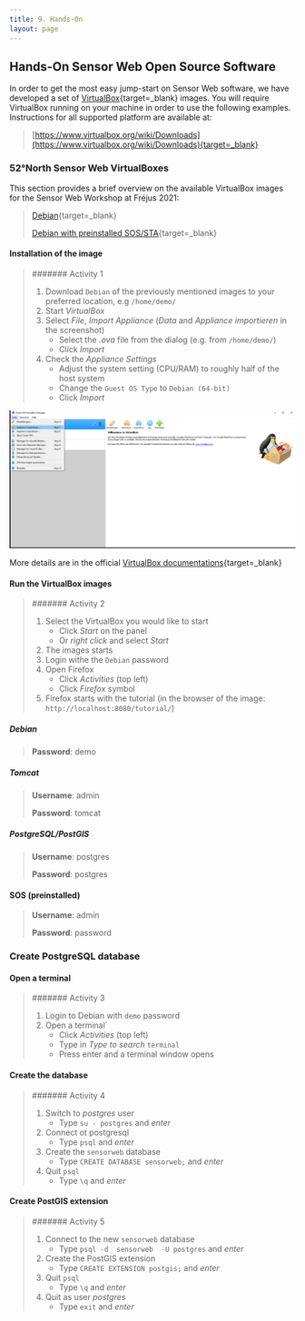 ```yaml
---
title: 9. Hands-On
layout: page
---
```


## Hands-On Sensor Web Open Source Software

In order to get the most easy jump-start on Sensor Web software, we have
developed a set of [VirtualBox](https://www.virtualbox.org/){target=_blank}
 images. You will
require VirtualBox running on your machine in order to use the following examples.
Instructions for all supported platform are available at:

> [https://www.virtualbox.org/wiki/Downloads](https://www.virtualbox.org/wiki/Downloads){target=_blank}

### 52°North Sensor Web VirtualBoxes

This section provides a brief overview on the available VirtualBox images for
the Sensor Web Workshop at Fréjus 2021:

> [Debian](https://52north.org/delivery/SensorWeb/Workshops/Frejus_2021/Sensor%20Web%20Workshop%202021.ova){target=_blank}
>
> [Debian with preinstalled SOS/STA](https://52north.org/delivery/SensorWeb/Workshops/Frejus_2021/Sensor%20Web%20Workshop%202021%20inst.ova){target=_blank}

#### Installation of the image

> ####### Activity 1
>
> 1. Download `Debian` of the previously mentioned images to your preferred location, e.g `/home/demo/`
> 1. Start *VirtualBox*
> 1. Select *File*, *Import Appliance* (*Data* and *Appliance importieren* in the screenshot)
>     * Select the *.ova* file from the dialog (e.g. from `/home/demo/`)
>     * Click *Import*
> 1. Check the *Appliance Settings*
>     * Adjust the system setting (CPU/RAM) to roughly half of the host system
>     * Change the `Guest OS Type` to `Debian (64-bit)`
>     * Click *Import*

![VirtualBox_1.png](../images/VirtualBox_1.png "VirtualBox")

More details are in the official [VirtualBox documentations](https://www.virtualbox.org/manual/ch01.html#ovf-import-appliance){target=_blank}

#### Run the VirtualBox images

> ####### Activity 2
>
>1. Select the VirtualBox you would like to start
>     * Click *Start* on the panel
>     * Or *right click* and select *Start*
>1. The images starts
>1. Login withe the `Debian` password
>1. Open Firefox
>     * Click *Activities* (top left)
>     * Click *Firefox* symbol
>1. Firefox starts with the tutorial (in the browser of the image: `http://localhost:8080/tutorial/`)

##### Debian

> **Password**: demo

##### Tomcat

> **Username**: admin
>
> **Password**: tomcat

##### PostgreSQL/PostGIS

> **Username**: postgres
>
> **Password**: postgres

#### SOS (preinstalled)

> **Username**: admin
>
> **Password**: password

### Create PostgreSQL database

#### Open a terminal

> ####### Activity 3
>
> 1. Login to Debian with `demo` password
> 1. Open a terminal´
>     * Click *Activities* (top left)
>     * Type in *Type to search* `terminal`
>     * Press enter and a terminal window opens

#### Create the database

> ####### Activity 4
>
> 1. Switch to *postgres* user
>     * Type `su - postgres` and *enter*
> 1. Connect ot postgresql
>     * Type `psql` and *enter*
> 1. Create the `sensorweb` database
>     * Type `CREATE DATABASE sensorweb;` and *enter*
> 1. Quit `psql`
>     * Type `\q` and *enter*

#### Create PostGIS extension

> ####### Activity 5
>
> 1. Connect to the new `sensorweb` database
>     * Type `psql -d  sensorweb  -U postgres` and *enter*
> 1. Create the PostGIS extension
>     * Type `CREATE EXTENSION postgis;` and *enter*
> 1. Quit `psql`
>     * Type `\q` and *enter*
> 1. Quit as user *postgres*
>     * Type `exit` and *enter*
